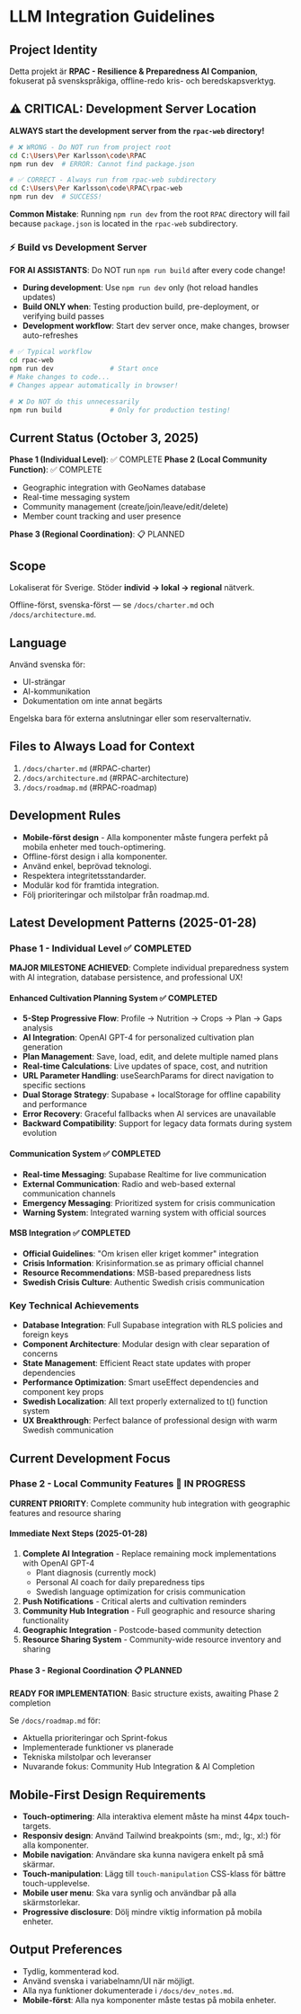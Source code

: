 # LLM Integration Guidelines

## Project Identity

Detta projekt är **RPAC - Resilience & Preparedness AI Companion**, fokuserat på svenskspråkiga, offline-redo kris- och beredskapsverktyg.

## ⚠️ CRITICAL: Development Server Location

**ALWAYS start the development server from the `rpac-web` directory!**

```bash
# ❌ WRONG - Do NOT run from project root
cd C:\Users\Per Karlsson\code\RPAC
npm run dev  # ERROR: Cannot find package.json

# ✅ CORRECT - Always run from rpac-web subdirectory
cd C:\Users\Per Karlsson\code\RPAC\rpac-web
npm run dev  # SUCCESS!
```

**Common Mistake**: Running `npm run dev` from the root `RPAC` directory will fail because `package.json` is located in the `rpac-web` subdirectory.

### ⚡ Build vs Development Server

**FOR AI ASSISTANTS**: Do NOT run `npm run build` after every code change!

- **During development**: Use `npm run dev` only (hot reload handles updates)
- **Build ONLY when**: Testing production build, pre-deployment, or verifying build passes
- **Development workflow**: Start dev server once, make changes, browser auto-refreshes

```bash
# ✅ Typical workflow
cd rpac-web
npm run dev              # Start once
# Make changes to code...
# Changes appear automatically in browser!

# ❌ Do NOT do this unnecessarily
npm run build            # Only for production testing!
```

## Current Status (October 3, 2025)

**Phase 1 (Individual Level)**: ✅ COMPLETE
**Phase 2 (Local Community Function)**: ✅ COMPLETE
- Geographic integration with GeoNames database
- Real-time messaging system
- Community management (create/join/leave/edit/delete)
- Member count tracking and user presence

**Phase 3 (Regional Coordination)**: 📋 PLANNED

## Scope

Lokaliserat för Sverige. Stöder **individ → lokal → regional** nätverk.

Offline-först, svenska-först — se `/docs/charter.md` och `/docs/architecture.md`.

## Language

Använd svenska för:

- UI-strängar
- AI-kommunikation
- Dokumentation om inte annat begärts

Engelska bara för externa anslutningar eller som reservalternativ.

## Files to Always Load for Context

1. `/docs/charter.md` (#RPAC-charter)
2. `/docs/architecture.md` (#RPAC-architecture)
3. `/docs/roadmap.md` (#RPAC-roadmap)

## Development Rules

- **Mobile-först design** - Alla komponenter måste fungera perfekt på mobila enheter med touch-optimering.
- Offline-först design i alla komponenter.
- Använd enkel, beprövad teknologi.
- Respektera integritetsstandarder.
- Modulär kod för framtida integration.
- Följ prioriteringar och milstolpar från roadmap.md.

## Latest Development Patterns (2025-01-28)

### Phase 1 - Individual Level ✅ COMPLETED
**MAJOR MILESTONE ACHIEVED**: Complete individual preparedness system with AI integration, database persistence, and professional UX!

#### Enhanced Cultivation Planning System ✅ COMPLETED
- **5-Step Progressive Flow**: Profile → Nutrition → Crops → Plan → Gaps analysis
- **AI Integration**: OpenAI GPT-4 for personalized cultivation plan generation
- **Plan Management**: Save, load, edit, and delete multiple named plans
- **Real-time Calculations**: Live updates of space, cost, and nutrition
- **URL Parameter Handling**: useSearchParams for direct navigation to specific sections
- **Dual Storage Strategy**: Supabase + localStorage for offline capability and performance
- **Error Recovery**: Graceful fallbacks when AI services are unavailable
- **Backward Compatibility**: Support for legacy data formats during system evolution

#### Communication System ✅ COMPLETED
- **Real-time Messaging**: Supabase Realtime for live communication
- **External Communication**: Radio and web-based external communication channels
- **Emergency Messaging**: Prioritized system for crisis communication
- **Warning System**: Integrated warning system with official sources

#### MSB Integration ✅ COMPLETED
- **Official Guidelines**: "Om krisen eller kriget kommer" integration
- **Crisis Information**: Krisinformation.se as primary official channel
- **Resource Recommendations**: MSB-based preparedness lists
- **Swedish Crisis Culture**: Authentic Swedish crisis communication

### Key Technical Achievements
- **Database Integration**: Full Supabase integration with RLS policies and foreign keys
- **Component Architecture**: Modular design with clear separation of concerns
- **State Management**: Efficient React state updates with proper dependencies
- **Performance Optimization**: Smart useEffect dependencies and component key props
- **Swedish Localization**: All text properly externalized to t() function system
- **UX Breakthrough**: Perfect balance of professional design with warm Swedish communication

## Current Development Focus

### Phase 2 - Local Community Features 🔄 IN PROGRESS
**CURRENT PRIORITY**: Complete community hub integration with geographic features and resource sharing

#### Immediate Next Steps (2025-01-28)
1. **Complete AI Integration** - Replace remaining mock implementations with OpenAI GPT-4
   - Plant diagnosis (currently mock)
   - Personal AI coach for daily preparedness tips
   - Swedish language optimization for crisis communication
2. **Push Notifications** - Critical alerts and cultivation reminders
3. **Community Hub Integration** - Full geographic and resource sharing functionality
4. **Geographic Integration** - Postcode-based community detection
5. **Resource Sharing System** - Community-wide resource inventory and sharing

#### Phase 3 - Regional Coordination 📋 PLANNED
**READY FOR IMPLEMENTATION**: Basic structure exists, awaiting Phase 2 completion

Se `/docs/roadmap.md` för:
- Aktuella prioriteringar och Sprint-fokus
- Implementerade funktioner vs planerade
- Tekniska milstolpar och leveranser
- Nuvarande fokus: Community Hub Integration & AI Completion

## Mobile-First Design Requirements

- **Touch-optimering**: Alla interaktiva element måste ha minst 44px touch-targets.
- **Responsiv design**: Använd Tailwind breakpoints (sm:, md:, lg:, xl:) för alla komponenter.
- **Mobile navigation**: Användare ska kunna navigera enkelt på små skärmar.
- **Touch-manipulation**: Lägg till `touch-manipulation` CSS-klass för bättre touch-upplevelse.
- **Mobile user menu**: Ska vara synlig och användbar på alla skärmstorlekar.
- **Progressive disclosure**: Dölj mindre viktig information på mobila enheter.

## Output Preferences

- Tydlig, kommenterad kod.
- Använd svenska i variabelnamn/UI när möjligt.
- Alla nya funktioner dokumenterade i `/docs/dev_notes.md`.
- **Mobile-först**: Alla nya komponenter måste testas på mobila enheter.